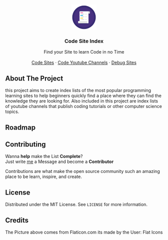 <br />
<p align="center">
  <a href="https://github.com/fj-gruenewald/index_of_code_learning_websites">
    <img src="img/readmeIndex.svg" alt="Logo" width="80" height="80">
  </a>
  
  <h3 align="center">Code Site Index</h3>

  <p align="center">
    Find your Site to learn Code in no Time
    <br />
    <br />
    <a href="https://github.com/fj-gruenewald/index_of_code_learning_websites/blob/main/index/code-site-index.md">Code Sites</a>
    ·
    <a href="https://github.com/fj-gruenewald/index_of_code_learning_websites/blob/main/index/code-youtube-channels.md">Code Youtube Channels</a>
    ·
    <a href="https://github.com/fj-gruenewald/index_of_code_learning_websites/blob/main/index/debug-site-index.md">Debug Sites</a>
  </p>
</p>

## About The Project

this project aims to create index lists of the most popular programming learning sites to help beginners quickly find a place where they can find the knowledge they are looking for. Also included in this project are index lists of youtube channels that publish coding tutorials or other computer science topics.

## Roadmap

## Contributing

Wanna **help** make the List **Complete**? <br/>
Just write [me](https://github.com/fj-gruenewald) a Message and become a **Contributor** <br/>

Contributions are what make the open source community such an amazing place to be learn, inspire, and create.

## License

Distributed under the MIT License. See `LICENSE` for more information.

## Credits

The Picture above comes from Flaticon.com its made by the User: Flat Icons
